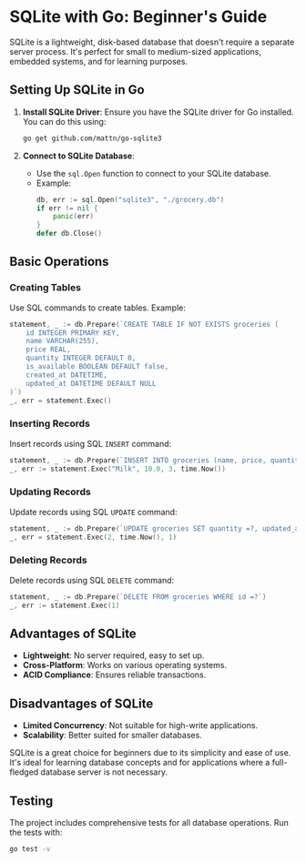 # SQLite with Go: Beginner's Guide

SQLite is a lightweight, disk-based database that doesn't require a separate server process. It's perfect for small to medium-sized applications, embedded systems, and for learning purposes.

## Setting Up SQLite in Go

1. **Install SQLite Driver**: Ensure you have the SQLite driver for Go installed. You can do this using:
   
   ```bash
   go get github.com/mattn/go-sqlite3
   ```

2. **Connect to SQLite Database**:
   
   - Use the `sql.Open` function to connect to your SQLite database.
   - Example:
     ```go
     db, err := sql.Open("sqlite3", "./grocery.db")
     if err != nil {
         panic(err)
     }
     defer db.Close()
     ```

## Basic Operations

### Creating Tables

Use SQL commands to create tables. Example:

```go
statement, _ := db.Prepare(`CREATE TABLE IF NOT EXISTS groceries (
    id INTEGER PRIMARY KEY,
    name VARCHAR(255),
    price REAL,
    quantity INTEGER DEFAULT 0,
    is_available BOOLEAN DEFAULT false,
    created_at DATETIME,
    updated_at DATETIME DEFAULT NULL
)`) 
_, err = statement.Exec()
```

### Inserting Records

Insert records using SQL `INSERT` command:

```go
statement, _ := db.Prepare(`INSERT INTO groceries (name, price, quantity, created_at) VALUES (?, ?, ?, ?)`) 
_, err := statement.Exec("Milk", 10.0, 3, time.Now())
```

### Updating Records

Update records using SQL `UPDATE` command:

```go
statement, _ := db.Prepare(`UPDATE groceries SET quantity =?, updated_at =? WHERE id =?`) 
_, err = statement.Exec(2, time.Now(), 1)
```

### Deleting Records

Delete records using SQL `DELETE` command:

```go
statement, _ := db.Prepare(`DELETE FROM groceries WHERE id =?`) 
_, err := statement.Exec(1)
```

## Advantages of SQLite

- **Lightweight**: No server required, easy to set up.
- **Cross-Platform**: Works on various operating systems.
- **ACID Compliance**: Ensures reliable transactions.

## Disadvantages of SQLite
- **Limited Concurrency**: Not suitable for high-write applications.
- **Scalability**: Better suited for smaller databases.

SQLite is a great choice for beginners due to its simplicity and ease of use. It's ideal for learning database concepts and for applications where a full-fledged database server is not necessary.

## Testing

The project includes comprehensive tests for all database operations. Run the tests with:

```bash
go test -v
```